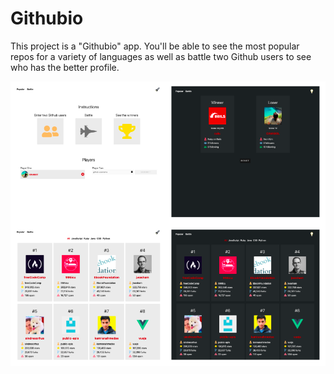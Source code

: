# Githubio

This project is a "Githubio" app. You'll be able to see the most popular repos for a variety of languages as well as battle two Github users to see who has the better profile.

<img align="center" src="./githubio1.png" width="800px" />
<br />
<img align="center" src="./githubio2.png" width="800px" />

